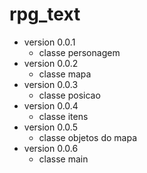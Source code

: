 # rpg_text
- version 0.0.1
    - classe personagem
- version 0.0.2
    - classe mapa
- version 0.0.3
    - classe posicao
- version 0.0.4
    - classe itens
- version 0.0.5
    - classe objetos do mapa
- version 0.0.6
    - classe main 
